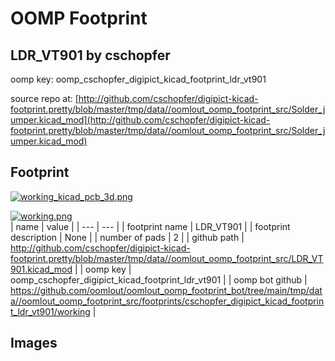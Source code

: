 # OOMP Footprint  
## LDR_VT901  by cschopfer  
  
oomp key: oomp_cschopfer_digipict_kicad_footprint_ldr_vt901  
  
source repo at: [http://github.com/cschopfer/digipict-kicad-footprint.pretty/blob/master/tmp/data//oomlout_oomp_footprint_src/Solder_jumper.kicad_mod](http://github.com/cschopfer/digipict-kicad-footprint.pretty/blob/master/tmp/data//oomlout_oomp_footprint_src/Solder_jumper.kicad_mod)  
## Footprint  
  
[![working_kicad_pcb_3d.png](working_kicad_pcb_3d_600.png)](working_kicad_pcb_3d.png)  
  
[![working.png](working_600.png)](working.png)  
| name | value | 
| --- | --- | 
| footprint name | LDR_VT901 | 
| footprint description | None | 
| number of pads | 2 | 
| github path | http://github.com/cschopfer/digipict-kicad-footprint.pretty/blob/master/tmp/data//oomlout_oomp_footprint_src/LDR_VT901.kicad_mod | 
| oomp key | oomp_cschopfer_digipict_kicad_footprint_ldr_vt901 | 
| oomp bot github | https://github.com/oomlout/oomlout_oomp_footprint_bot/tree/main/tmp/data//oomlout_oomp_footprint_src/footprints/cschopfer_digipict_kicad_footprint_ldr_vt901/working | 
## Images  
